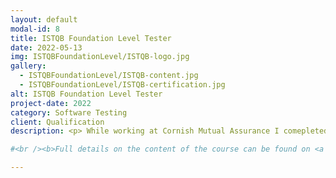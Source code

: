 ```yaml
---
layout: default
modal-id: 8
title: ISTQB Foundation Level Tester
date: 2022-05-13
img: ISTQBFoundationLevel/ISTQB-logo.jpg 
gallery:
  - ISTQBFoundationLevel/ISTQB-content.jpg 
  - ISTQBFoundationLevel/ISTQB-certification.jpg 
alt: ISTQB Foundation Level Tester
project-date: 2022
category: Software Testing
client: Qualification
description: <p> While working at Cornish Mutual Assurance I comepleted the ISTQB Foundation Level Tester qualification. Following completion of a 3-day course covering testing fundamentals, test techniques, and test management, I took the exam gaining a 90% pass mark and associate membership to the British Computing Society.</p>

#<br /><b>Full details on the content of the course can be found on <a href="https://www.istqb.org/certifications/certified-tester-foundation-level" target="_blank">istqb.org</a></b>

---
```


